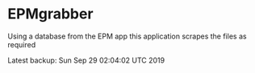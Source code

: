# EPMgrabber
Using a database from the EPM app this application scrapes the files as required


Latest backup: Sun Sep 29 02:04:02 UTC 2019
